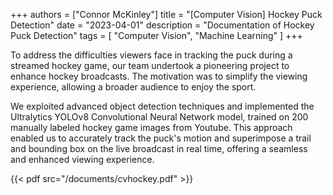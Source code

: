 +++
authors = ["Connor McKinley"]
title = "[Computer Vision] Hockey Puck Detection"
date = "2023-04-01"
description = "Documentation of Hockey Puck Detection"
tags = [
    "Computer Vision",
    "Machine Learning"
]
+++

To address the difficulties viewers face in tracking the puck during a streamed hockey game, our team undertook a pioneering project to enhance hockey broadcasts. The motivation was to simplify the viewing experience, allowing a broader audience to enjoy the sport.

We exploited advanced object detection techniques and implemented the Ultralytics YOLOv8 Convolutional Neural Network model, trained on 200 manually labeled hockey game images from Youtube. This approach enabled us to accurately track the puck's motion and superimpose a trail and bounding box on the live broadcast in real time, offering a seamless and enhanced viewing experience.

{{< pdf src="/documents/cvhockey.pdf" >}}


